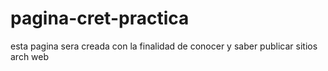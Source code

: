 # pagina-cret-practica
esta pagina sera creada con la finalidad de conocer y saber publicar sitios arch web

